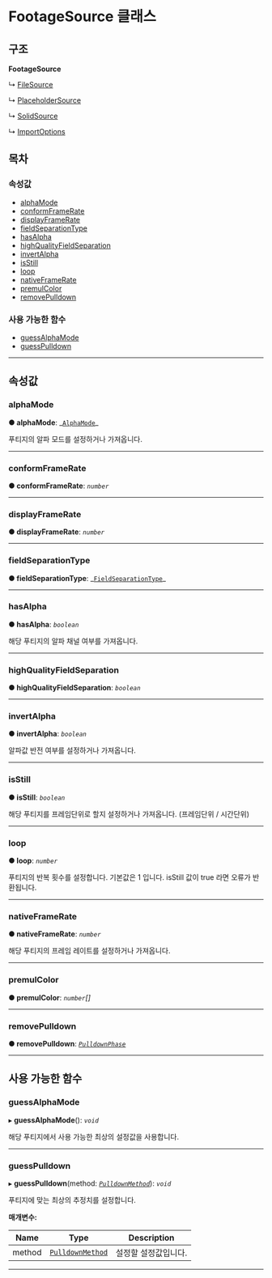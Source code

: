 # FootageSource 클래스

## 구조

**FootageSource**

↳ [FileSource](/javascript-api/api/footage/filesource-class.md)

↳ [PlaceholderSource](/javascript-api/api/footage/placeholdersource-class.md)

↳ [SolidSource](/javascript-api/api/footage/solidsource-class.md)

↳ [ImportOptions](/javascript-api/api/footage/importoptions-class.md)

## 목차

### 속성값

- [alphaMode](/javascript-api/api/footage/footagesource-class.md#alphamode)
- [conformFrameRate](/javascript-api/api/footage/footagesource-class.md#conformframerate)
- [displayFrameRate](/javascript-api/api/footage/footagesource-class.md#displayframerate)
- [fieldSeparationType](/javascript-api/api/footage/footagesource-class.md#fieldseparationtype)
- [hasAlpha](/javascript-api/api/footage/footagesource-class.md#hasalpha)
- [highQualityFieldSeparation](/javascript-api/api/footage/footagesource-class.md#highqualityfieldseparation)
- [invertAlpha](/javascript-api/api/footage/footagesource-class.md#invertalpha)
- [isStill](/javascript-api/api/footage/footagesource-class.md#isstill)
- [loop](/javascript-api/api/footage/footagesource-class.md#loop)
- [nativeFrameRate](/javascript-api/api/footage/footagesource-class.md#nativeframerate)
- [premulColor](/javascript-api/api/footage/footagesource-class.md#premulcolor)
- [removePulldown](/javascript-api/api/footage/footagesource-class.md#removepulldown)

### 사용 가능한 함수

- [guessAlphaMode](/javascript-api/api/footage/footagesource-class.md#guessalphamode)
- [guessPulldown](/javascript-api/api/footage/footagesource-class.md#guesspulldown)

---

## 속성값

<a id="alphamode"></a>

### alphaMode

**● alphaMode**: _[`AlphaMode`](/javascript-api/api/etc/enums/\_affectscript_.affectscriptapi.alphamode.md)\_

푸티지의 알파 모드를 설정하거나 가져옵니다.

---

<a id="conformframerate"></a>

### conformFrameRate

**● conformFrameRate**: _`number`_

---

<a id="displayframerate"></a>

### displayFrameRate

**● displayFrameRate**: _`number`_

---

<a id="fieldseparationtype"></a>

### fieldSeparationType

**● fieldSeparationType**: _[`FieldSeparationType`](/javascript-api/api/etc/enums/\_affectscript_.affectscriptapi.fieldseparationtype.md)\_

---

<a id="hasalpha"></a>

### hasAlpha

**● hasAlpha**: _`boolean`_

해당 푸티지의 알파 채널 여부를 가져옵니다.

---

<a id="highqualityfieldseparation"></a>

### highQualityFieldSeparation

**● highQualityFieldSeparation**: _`boolean`_

---

<a id="invertalpha"></a>

### invertAlpha

**● invertAlpha**: _`boolean`_

알파값 반전 여부를 설정하거나 가져옵니다.

---

<a id="isstill"></a>

### isStill

**● isStill**: _`boolean`_

해당 푸티지를 프레임단위로 할지 설정하거나 가져옵니다. (프레임단위 / 시간단위)

---

<a id="loop"></a>

### loop

**● loop**: _`number`_

푸티지의 반복 횟수를 설정합니다. 기본값은 1 입니다. isStill 값이 true 라면 오류가 반환됩니다.

---

<a id="nativeframerate"></a>

### nativeFrameRate

**● nativeFrameRate**: _`number`_

해당 푸티지의 프레임 레이트를 설정하거나 가져옵니다.

---

<a id="premulcolor"></a>

### premulColor

**● premulColor**: _`number`[]_

---

<a id="removepulldown"></a>

### removePulldown

**● removePulldown**: _[`PulldownPhase`](/javascript-api/api/etc/classes/pulldownphase-class.md)_

---

## 사용 가능한 함수

<a id="guessalphamode"></a>

### guessAlphaMode

▸ **guessAlphaMode**(): _`void`_

해당 푸티지에서 사용 가능한 최상의 설정값을 사용합니다.

---

<a id="guesspulldown"></a>

### guessPulldown

▸ **guessPulldown**(method: _[`PulldownMethod`](/javascript-api/api/etc/enums/_affectscript_.affectscriptapi.pulldownmethod.md)_): _`void`_

푸티지에 맞는 최상의 추정치를 설정합니다.

**매개변수:**

| Name   | Type                                                                                           | Description          |
| ------ | ---------------------------------------------------------------------------------------------- | -------------------- |
| method | [`PulldownMethod`](/javascript-api/api/etc/enums/_affectscript_.affectscriptapi.pulldownmethod.md) | 설정할 설정값입니다. |

---
